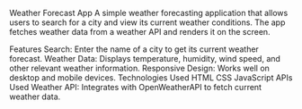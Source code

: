 Weather Forecast App
A simple weather forecasting application that allows users to search for a city and view its current weather conditions. The app fetches weather data from a weather API and renders it on the screen.

Features
Search: Enter the name of a city to get its current weather forecast.
Weather Data: Displays temperature, humidity, wind speed, and other relevant weather information.
Responsive Design: Works well on desktop and mobile devices.
Technologies Used
HTML
CSS
JavaScript
APIs Used
Weather API: Integrates with OpenWeatherAPI to fetch current weather data.
